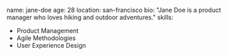 name: jane-doe
age: 28
location: san-francisco
bio: "Jane Doe is a product manager who loves hiking and outdoor adventures."
skills:
  - Product Management
  - Agile Methodologies
  - User Experience Design